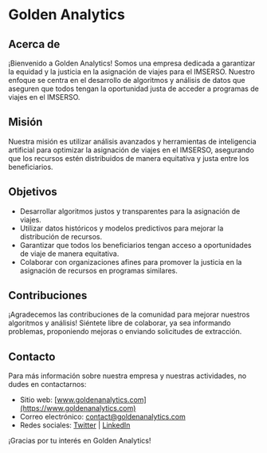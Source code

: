 # Golden Analytics

## Acerca de

¡Bienvenido a Golden Analytics! Somos una empresa dedicada a garantizar la equidad y la justicia en la asignación de viajes para el IMSERSO. Nuestro enfoque se centra en el desarrollo de algoritmos y análisis de datos que aseguren que todos tengan la oportunidad justa de acceder a programas de viajes en el IMSERSO.

## Misión

Nuestra misión es utilizar análisis avanzados y herramientas de inteligencia artificial para optimizar la asignación de viajes en el IMSERSO, asegurando que los recursos estén distribuidos de manera equitativa y justa entre los beneficiarios.

## Objetivos

- Desarrollar algoritmos justos y transparentes para la asignación de viajes.
- Utilizar datos históricos y modelos predictivos para mejorar la distribución de recursos.
- Garantizar que todos los beneficiarios tengan acceso a oportunidades de viaje de manera equitativa.
- Colaborar con organizaciones afines para promover la justicia en la asignación de recursos en programas similares.

## Contribuciones

¡Agradecemos las contribuciones de la comunidad para mejorar nuestros algoritmos y análisis! Siéntete libre de colaborar, ya sea informando problemas, proponiendo mejoras o enviando solicitudes de extracción.

## Contacto

Para más información sobre nuestra empresa y nuestras actividades, no dudes en contactarnos:

- Sitio web: [www.goldenanalytics.com](https://www.goldenanalytics.com)
- Correo electrónico: contact@goldenanalytics.com
- Redes sociales: [Twitter](https://twitter.com/goldenanalytics) | [LinkedIn](https://www.linkedin.com/company/golden-analytics)

¡Gracias por tu interés en Golden Analytics!
